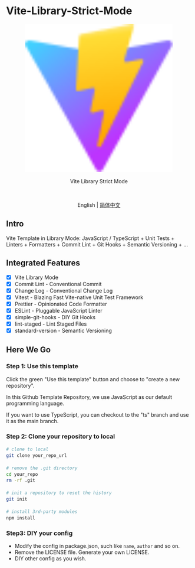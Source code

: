 # Vite-Library-Strict-Mode

<p align='center'>
  <img src='./public/vite.svg' width='400'/>
</p>

<p align='center'>Vite Library Strict Mode</p>

<br>

<p align='center'>
  English | <a href='./README.zh-CN.md'>简体中文</a>
</p>

## Intro

Vite Template in Library Mode: JavaScript / TypeScript + Unit Tests + Linters + Formatters + Commit Lint + Git Hooks + Semantic Versioning + ...

## Integrated Features

- [x] Vite Library Mode
- [x] Commit Lint - Conventional Commit
- [x] Change Log - Conventional Change Log
- [x] Vitest - Blazing Fast Vite-native Unit Test Framework
- [x] Prettier - Opinionated Code Formatter
- [x] ESLint - Pluggable JavaScript Linter
- [x] simple-git-hooks - DIY Git Hooks
- [x] lint-staged - Lint Staged Files
- [x] standard-version - Semantic Versioning

## Here We Go

### Step 1: Use this template

Click the green "Use this template" button and choose to "create a new repository".

In this Github Template Repository, we use JavaScript as our default programming language.

If you want to use TypeScript, you can checkout to the "ts" branch and use it as the main branch.

### Step 2: Clone your repository to local

```bash
# clone to local
git clone your_repo_url

# remove the .git directory
cd your_repo
rm -rf .git

# init a repository to reset the history
git init

# install 3rd-party modules
npm install

```

### Step3: DIY your config

- Modify the config in package.json, such like `name`, `author` and so on.
- Remove the LICENSE file. Generate your own LICENSE.
- DIY other config as you wish.
